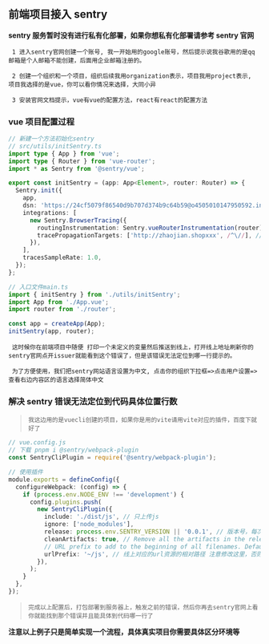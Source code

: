 ## 前端项目接入 sentry

**sentry 服务暂时没有进行私有化部署，如果你想私有化部署请参考 sentry 官网**

     1 进入sentry官网创建一个账号, 我一开始用的google账号，然后提示说我谷歌用的是qq邮箱是个人邮箱不能创建，后面用企业邮箱注册的。

     2 创建一个组织和一个项目，组织后续我用organization表示，项目我用project表示, 项目我选择的是vue，你可以看你情况来选择，大同小异

     3 安装官网文档提示，vue有vue的配置方法，react有react的配置方法

### vue 项目配置过程

```ts
// 新建一个方法初始化sentry
// src/utils/initSentry.ts
import type { App } from 'vue';
import type { Router } from 'vue-router';
import * as Sentry from '@sentry/vue';

export const initSentry = (app: App<Element>, router: Router) => {
  Sentry.init({
    app,
    dsn: 'https://24cf5079f86540d9b707d374b9c64b59@o4505010147950592.ingest.sentry.io/4505010190483456', // 这个dns在你创建项目的时候会自动生成的
    integrations: [
      new Sentry.BrowserTracing({
        routingInstrumentation: Sentry.vueRouterInstrumentation(router),
        tracePropagationTargets: ['http://zhaojian.shopxxx', /^\//], // 这个就是你项目的线上地址
      }),
    ],
    tracesSampleRate: 1.0,
  });
};

// 入口文件main.ts
import { initSentry } from './utils/initSentry';
import App from './App.vue';
import router from './router';

const app = createApp(App);
initSentry(app, router);
```

     这时候你在前端项目中随便 打印一个未定义的变量然后推送到线上，打开线上地址刷新你的 sentry官网点开issuer就能看到这个错误了，但是该错误无法定位到哪一行提示的。

     为了方便使用，我们把sentry网站语言设置为中文, 点击你的组织下拉框=>点击用户设置=>查看右边内容区的语言选择简体中文

### 解决 sentry 错误无法定位到代码具体位置行数

>     我这边用的是vuecli创建的项目，如果你是用的vite请用vite对应的插件，百度下就好了

```ts
// vue.config.js
// 下载 pnpm i @sentry/webpack-plugin
const SentryCliPlugin = require('@sentry/webpack-plugin');

// 使用插件
module.exports = defineConfig({
  configureWebpack: (config) => {
    if (process.env.NODE_ENV !== 'development') {
      config.plugins.push(
        new SentryCliPlugin({
          include: './dist/js', // 只上传js
          ignore: ['node_modules'],
          release: process.env.SENTRY_VERSION || '0.0.1', // 版本号，每次都npm run build上传都修改版本号 对应main.js中设置的Sentry.init版本号
          cleanArtifacts: true, // Remove all the artifacts in the release before the upload.
          // URL prefix to add to the beginning of all filenames. Defaults to ~/ but you might want to set this to the full URL. This is also useful if your files are stored in a sub folder. eg: url-prefix '~/static/js'
          urlPrefix: '~/js', // 线上对应的url资源的相对路径 注意修改这里，否则上传sourcemap还原错误信息有问题, 因为include我只是配置了 ./dist/js
        }),
      );
    }
  },
});
```

>     完成以上配置后，打包部署到服务器上，触发之前的错误，然后你再去sentry官网上看你就能找到那个错误并且能具体到代码哪一行了

**注意以上例子只是简单实现一个流程，具体真实项目你需要具体区分环境等**
